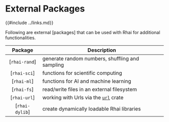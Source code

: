 External Packages
=================

{{#include ../links.md}}

Following are external [packages] that can be used with Rhai for additional functionalities.

|    Package     | Description                                                           |
| :------------: | --------------------------------------------------------------------- |
| [`rhai-rand`]  | generate random numbers, shuffling and sampling                       |
|  [`rhai-sci`]  | functions for scientific computing                                    |
|  [`rhai-ml`]   | functions for AI and machine learning                                 |
|  [`rhai-fs`]   | read/write files in an external filesystem                            |
|  [`rhai-url`]  | working with Urls via the [`url`](https://crates.io/crates/url) crate |
| [`rhai-dylib`] | create dynamically loadable Rhai libraries                            |

